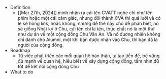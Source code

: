 - Definition
	- [[Mar 27th, 2024]] mình nhận ra cái tên CVATT nghe chỉ như tên phim hoặc một cái cảm giác, nhưng đổi thành CVA thì quá lười và có lẽ sẽ hỏng link, hoặc không, nhưng để thế này cho dễ phân biệt, nó sẽ giống Nhật ký ở Chu, cái tên chỉ là tên, thực chất nó là một thứ như dự án về một cộng đồng Chu Văn An. Và nó đương nhiên không chỉ dành cho Alumni, một khi bạn được nhận vào Chu, thì bạn đã là người của cộng đồng.
- Roadmap
	- Từ việc phát triển các mối quan hệ bản thân, ta tạo tiền đề, bệ vững đủ mạnh về quan hệ, hiểu biết về xây dựng cộng đồng, tầm nhìn đủ tốt để kết nối cộng đồng Chu
- What to do